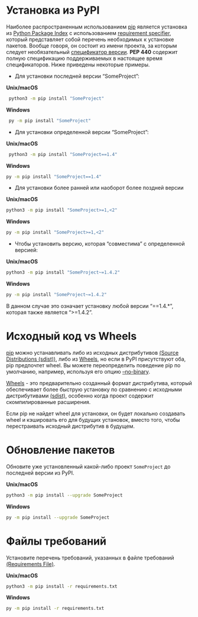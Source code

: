 # Установка из PyPI
Наиболее распространенным использованием  [pip](https://packaging.python.org/en/latest/key_projects/#pip) является установка из  [Python Package Index](https://packaging.python.org/en/latest/glossary/#term-Python-Package-Index-PyPI) с использованием  [requirement specifier](https://packaging.python.org/en/latest/glossary/#term-Requirement-Specifier), который представляет собой перечень необходимых к установке пакетов. Вообще говоря, он состоит из имени проекта, за которым следует необязательный   [спецификатор версии](https://packaging.python.org/en/latest/glossary/#term-Version-Specifier). **PEP 440** содержит полную спецификацию поддерживаемых в настоящее время спецификаторов. Ниже приведены некоторые примеры.

- Для установки последней версии “SomeProject”:

**Unix/macOS**
```sh
 python3 -m pip install "SomeProject"
```
**Windows**
```sh
 py -m pip install "SomeProject"
```
- Для установки определенной версии “SomeProject”:

**Unix/macOS**
```sh
 python3 -m pip install "SomeProject==1.4"
```
**Windows**
```sh
py -m pip install "SomeProject==1.4"
```
- Для установки более ранней или наоборот более поздней версии

**Unix/macOS**
```sh
python3 -m pip install "SomeProject>=1,<2"
```
**Windows**
```sh
py -m pip install "SomeProject>=1,<2"
```
- Чтобы установить версию, которая “совместима” с определенной версией:
 
**Unix/macOS**
```sh
python3 -m pip install "SomeProject~=1.4.2"
```
**Windows**
```sh
py -m pip install "SomeProject~=1.4.2"
```
В данном случае это означает установку любой версии “==1.4.*”, которая также является “>=1.4.2”.

# Исходный код vs Wheels
[pip](https://packaging.python.org/en/latest/key_projects/#pip) можно устанавливать либо из исходных дистрибутивов  [(Source Distributions (sdist))](https://packaging.python.org/en/latest/glossary/#term-Source-Distribution-or-sdist), либо из [Wheels](https://packaging.python.org/en/latest/glossary/#term-Wheel), но если в PyPI присутствуют оба, pip предпочтет wheel. Вы можете переопределить поведение pip по умолчанию, например, используя его опцию  [–no-binary](https://pip.pypa.io/en/latest/cli/pip_install/#install-no-binary).

[Wheels](https://packaging.python.org/en/latest/glossary/#term-Wheel) - это предварительно созданный формат дистрибутива, который обеспечивает более быструю установку по сравнению с исходными дистрибутивами [(sdist)](https://packaging.python.org/en/latest/glossary/#term-Source-Distribution-or-sdist), особенно когда проект содержит скомпилированные расширения.

Если pip не найдет wheel для установки, он будет локально создавать wheel и кэшировать его для будущих установок, вместо того, чтобы перестраивать исходный дистрибутив в будущем.

# Обновление пакетов
Обновите уже установленный какой-либо проект `SomeProject` до последней версии из PyPI.

**Unix/macOS**
```sh
python3 -m pip install --upgrade SomeProject
```
**Windows**
```sh
py -m pip install --upgrade SomeProject
```
# Файлы требований
Установите перечень требований, указанных в файле требований [(Requirements File)](https://pip.pypa.io/en/latest/user_guide/#requirements-files).

**Unix/macOS**
```sh
python3 -m pip install -r requirements.txt
```
**Windows**
```sh
py -m pip install -r requirements.txt
```